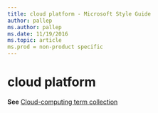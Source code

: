 ```yaml
---
title: cloud platform - Microsoft Style Guide
author: pallep
ms.author: pallep
ms.date: 11/19/2016
ms.topic: article
ms.prod = non-product specific
---
```


# cloud platform

**See** [Cloud-computing term collection](/style-guide/a-z-word-list-term-collections/term-collections/cloud-computing-terms)
